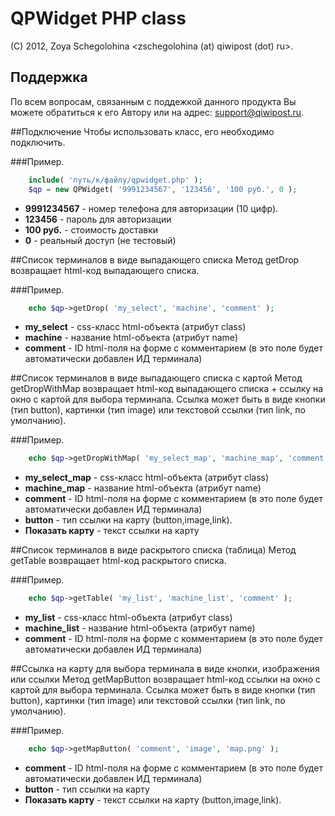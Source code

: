 # QPWidget PHP class
(C) 2012, Zoya Schegolohina \<zschegolohina (at) qiwipost (dot) ru\>.

## Поддержка
По всем вопросам, связанным с поддежкой данного продукта Вы можете обратиться к его Автору или на адрес: support@qiwipost.ru.

##Подключение
Чтобы использовать класс, его необходимо подключить.

###Пример.
```php
	include( 'путь/к/файлу/qpwidget.php' );
	$qp = new QPWidget( '9991234567', '123456', '100 руб.', 0 );
```

* **9991234567** - номер телефона для авторизации (10 цифр).
* **123456** - пароль для авторизации
* **100 руб.** - стоимость доставки
* **0** - реальный доступ (не тестовый)

##Список терминалов в виде выпадающего списка
Метод getDrop возвращает html-код выпадающего списка.

###Пример.
```php
	echo $qp->getDrop( 'my_select', 'machine', 'comment' );
```

* **my_select** - css-класс html-объекта (атрибут class)
* **machine** - название html-объекта (атрибут name)
* **comment** - ID html-поля на форме с комментарием (в это поле будет автоматически добавлен ИД терминала)

##Список терминалов в виде выпадающего списка с картой
Метод getDropWithMap возвращает html-код выпадающего списка + ссылку на окно с картой для выбора терминала. Ссылка может быть в виде кнопки (тип button), картинки (тип image) или текстовой ссылки (тип link, по умолчанию).

###Пример.
```php
	echo $qp->getDropWithMap( 'my_select_map', 'machine_map', 'comment', 'button', 'Показать карту' );
```

* **my_select_map** - css-класс html-объекта (атрибут class)
* **machine_map** - название html-объекта (атрибут name)
* **comment** - ID html-поля на форме с комментарием (в это поле будет автоматически добавлен ИД терминала)
* **button** - тип ссылки на карту (button,image,link).
* **Показать карту** - текст ссылки на карту


##Список терминалов в виде раскрытого списка (таблица)
Метод getTable возвращает html-код раскрытого списка.

###Пример.
```php
	echo $qp->getTable( 'my_list', 'machine_list', 'comment' );
```

* **my_list** - css-класс html-объекта (атрибут class)
* **machine_list** - название html-объекта (атрибут name)
* **comment** - ID html-поля на форме с комментарием (в это поле будет автоматически добавлен ИД терминала)


##Ссылка на карту для выбора терминала в виде кнопки, изображения или ссылки
Метод getMapButton возвращает html-код ссылки на окно с картой для выбора терминала. Ссылка может быть в виде кнопки (тип button), картинки (тип image) или текстовой ссылки (тип link, по умолчанию).

###Пример.
```php
	echo $qp->getMapButton( 'comment', 'image', 'map.png' );
```

* **comment** - ID html-поля на форме с комментарием (в это поле будет автоматически добавлен ИД терминала)
* **button** - тип ссылки на карту
* **Показать карту** - текст ссылки на карту (button,image,link).